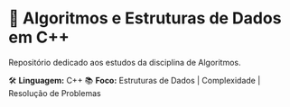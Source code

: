# 🚀 Algoritmos e Estruturas de Dados em C++

Repositório dedicado aos estudos da disciplina de Algoritmos.

🛠️ **Linguagem:** C++
📚 **Foco:** Estruturas de Dados | Complexidade | Resolução de Problemas
